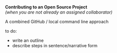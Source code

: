 <strong>Contributing to an Open Source Project</strong>  
*(when you are not already an assigned collaborator)*

A combined GitHub / local command line approach

to do:  
* write an outline
* describe steps in sentence/narrative form

